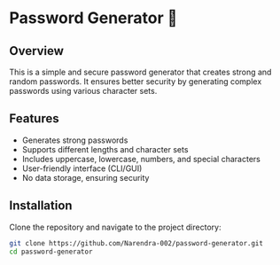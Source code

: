 # Password Generator 🔐

## Overview
This is a simple and secure password generator that creates strong and random passwords. It ensures better security by generating complex passwords using various character sets.

## Features
- Generates strong passwords
- Supports different lengths and character sets
- Includes uppercase, lowercase, numbers, and special characters
- User-friendly interface (CLI/GUI)
- No data storage, ensuring security

## Installation
Clone the repository and navigate to the project directory:
```sh
git clone https://github.com/Narendra-002/password-generator.git
cd password-generator
